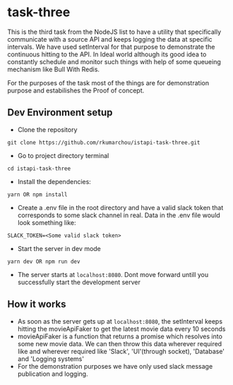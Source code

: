 # task-three
  This is the third task from the NodeJS list to have a utility that specifically communicate with a source API and keeps logging the data at specific intervals. We have used setInterval for that purpose to demonstrate the continuous hitting to the API. In Ideal world although its good idea to constantly schedule and monitor such things with help of some queueing mechanism like Bull With Redis.

  For the purposes of the task most of the things are for demonstration purpose and estabilishes the Proof of concept.
## Dev Environment setup

 * Clone the repository
```
git clone https://github.com/rkumarchou/istapi-task-three.git
```
 * Go to project directory terminal 
```
cd istapi-task-three
```
 * Install the dependencies:
```
yarn OR npm install
```
 * Create a .env file in the root directory and have a valid slack token that corresponds to some slack channel in real. Data in the .env file would look something like:
```
SLACK_TOKEN=<Some valid slack token>
```

 * Start the server in dev mode
```
yarn dev OR npm run dev
```
 * The server starts at `localhost:8080`. Dont move forward untill you successfully start the development server

## How it works
 *  As soon as the server gets up at `localhost:8080`, the setInterval keeps hitting the movieApiFaker to get the latest movie data every 10 seconds
 *  movieApiFaker is a function that returns a promise which resolves into some new movie data. We can then throw this data wherever required like and wherever required like 'Slack', 'UI'(through socket), 'Database' and 'Logging systems'
 * For the demonstration purposes we have only used slack message publication and logging.